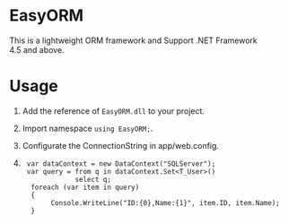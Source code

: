 # EasyORM

This is a lightweight ORM framework and Support .NET Framework 4.5 and above.

# Usage

1. Add the reference of `EasyORM.dll` to your project.

2. Import namespace `using EasyORM;`.

3. Configurate the ConnectionString in app/web.config.
  	
4.   	 	 
        var dataContext = new DataContext("SQLServer");  
	    var query = from q in dataContext.Set<T_User>()
	    		    select q;
    	 foreach (var item in query)
    	 {
    	      Console.WriteLine("ID:{0},Name:{1}", item.ID, item.Name);
    	 }